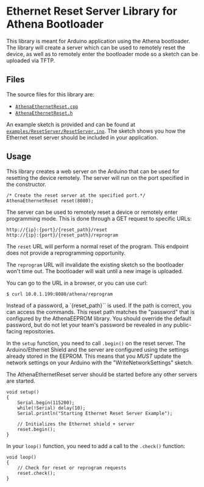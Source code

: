 # Ethernet Reset Server Library for Athena Bootloader

This library is meant for Arduino application using the Athena bootloader. The library will create a server which can be used to remotely reset the device, as well as to remotely enter the bootloader mode so a sketch can be uploaded via TFTP.

## Files

The source files for this library are:

* [`AthenaEthernetReset.cpp`](AthenaEthernetReset.cpp)
* [`AthenaEthernetReset.h`](AthenaEthernetReset.h)

An example sketch is provided and can be found at [`examples/ResetServer/ResetServer.ino`](examples/ResetServer/ResetServer.ino). The sketch shows you how the Ethernet reset server should be included in your application.

## Usage

This library creates a web server on the Arduino that can be used for resetting the device remotely. The server will run on the port specified in the constructor.

```
/* Create the reset server at the specified port.*/
AthenaEthernetReset reset(8080);
```

 The server can be used to remotely reset a device or remotely enter programming mode. This is done through a GET request to specific URLs:

```
http://{ip}:{port}/{reset_path}/reset
http://{ip}:{port}/{reset_path}/reprogram
```

The `reset` URL will perform a normal reset of the program. This endpoint does not provide a reprogramming opportunity.

The `reprogram` URL will invalidate the existing sketch so the bootloader won't time out. The bootloader will wait until a new image is uploaded.

You can go to the URL in a browser, or you can use curl:

```
$ curl 10.0.1.199:8080/athena/reprogram
```

Instead of a password, a `{reset_path}`` is used. If the path is correct, you can access the commands. This reset path matches the "password" that is configured by the AthenaEEPROM library. You should override the default password, but do not let your team's password be revealed in any public-facing repositories.

In the `setup` function, you need to call `.begin()` on the reset server. The Arduino/Ethernet Shield and the server are configured using the settings already stored in the EEPROM. This means that you *MUST* update the network settings on your Arduino with the "WriteNetworkSettings" sketch. 

The AthenaEthernetReset server should be started before any other servers are started.

```
void setup()
{
    Serial.begin(115200);
    while(!Serial) delay(10); 
    Serial.println("Starting Ethernet Reset Server Example");
  
    // Initializes the Ethernet shield + server
    reset.begin();
}
```

In your `loop()` function, you need to add a call to the `.check()` function:


```
void loop()
{
    // Check for reset or reprogram requests
    reset.check();
}
```

